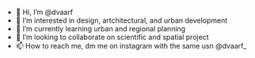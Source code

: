 - 👋 Hi, I’m @dvaarf
- 👀 I’m interested in design, artchitectural, and urban development
- 🌱 I’m currently learning urban and regional planning
- 💞️ I’m looking to collaborate on scientific and spatial project
- 📫 How to reach me, dm me on instagram with the same usn @dvaarf_

<!---
dvaarf/dvaarf is a ✨ special ✨ repository because its `README.md` (this file) appears on your GitHub profile.
You can click the Preview link to take a look at your changes.
--->
